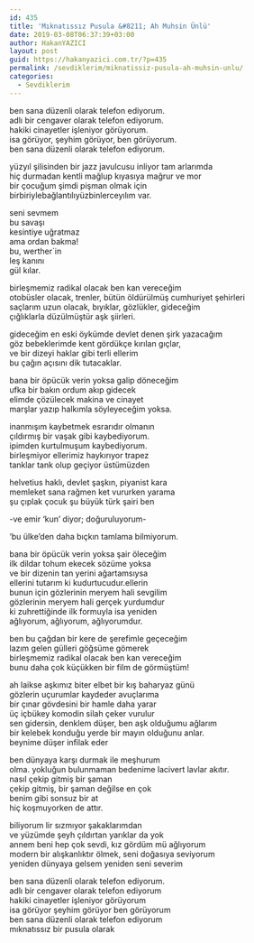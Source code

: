 ```yaml
---
id: 435
title: 'Mıknatıssız Pusula &#8211; Ah Muhsin Ünlü'
date: 2019-03-08T06:37:39+03:00
author: HakanYAZICI
layout: post
guid: https://hakanyazici.com.tr/?p=435
permalink: /sevdiklerim/miknatissiz-pusula-ah-muhsin-unlu/
categories:
  - Sevdiklerim
---
```

ben sana düzenli olarak telefon ediyorum.  
adlı bir cengaver olarak telefon ediyorum.  
hakiki cinayetler işleniyor görüyorum.  
isa görüyor, şeyhim görüyor, ben görüyorum.  
ben sana düzenli olarak telefon ediyorum.

yüzyıl şilisinden bir jazz javulcusu inliyor tam arlarımda  
hiç durmadan kentli mağlup kıyasıya mağrur ve mor  
bir çocuğum şimdi pişman olmak için  
birbiriylebağlantılıyüzbinlerceyılım var.

seni sevmem  
bu savaşı  
kesintiye uğratmaz  
ama ordan bakma!  
bu, werther\`in  
leş kanını  
gül kılar.

birleşmemiz radikal olacak ben kan vereceğim  
otobüsler olacak, trenler, bütün öldürülmüş cumhuriyet şehirleri  
saçlarım uzun olacak, bıyıklar, gözlükler, gideceğim  
çığlıklarla düzülmüştür aşk şiirleri.

gideceğim en eski öykümde devlet denen şirk yazacağım  
göz bebeklerimde kent gördükçe kırılan gıçlar,  
ve bir dizeyi haklar gibi terli ellerim  
bu çağın açısını dik tutacaklar.

bana bir öpücük verin yoksa galip döneceğim  
ufka bir bakın ordum akıp gidecek  
elimde çözülecek makina ve cinayet  
marşlar yazıp halkımla söyleyeceğim yoksa.

inanmışım kaybetmek esrarıdır olmanın  
çıldırmış bir vaşak gibi kaybediyorum.  
ipimden kurtulmuşum kaybediyorum.  
birleşmiyor ellerimiz haykırıyor trapez  
tanklar tank olup geçiyor üstümüzden

helvetius haklı, devlet şaşkın, piyanist kara  
memleket sana rağmen ket vururken yarama  
şu çıplak çocuk şu büyük türk şairi ben

-ve emir &#8216;kun&#8217; diyor; doğuruluyorum-

&#8216;bu ülke&#8217;den daha bıçkın tamlama bilmiyorum.

bana bir öpücük verin yoksa şair öleceğim  
ilk dildar tohum ekecek sözüme yoksa  
ve bir dizenin tan yerini ağartamsıysa  
ellerini tutarım ki kudurtucudur.ellerin  
bunun için gözlerinin meryem hali sevgilim  
gözlerinin meryem hali gerçek yurdumdur  
ki zuhrettiğinde ilk formuyla isa yeniden  
ağlıyorum, ağlıyorum, ağlıyorumdur.

ben bu çağdan bir kere de şerefimle geçeceğim  
lazım gelen gülleri göğsüme gömerek  
birleşmemiz radikal olacak ben kan vereceğim  
bunu daha çok küçükken bir film de görmüştüm!

ah laikse aşkımız biter elbet bir kış baharyaz günü  
gözlerin uçurumlar kaydeder avuçlarıma  
bir çınar gövdesini bir hamle daha yarar  
üç içbükey komodin silah çeker vurulur  
sen gidersin, denklem düşer, ben aşk olduğumu ağlarım  
bir kelebek konduğu yerde bir mayın olduğunu anlar.  
beynime düşer infilak eder

ben dünyaya karşı durmak ile meşhurum  
olma. yokluğun bulunmaman bedenime lacivert lavlar akıtır.  
nasıl çekip gitmiş bir şaman  
çekip gitmiş, bir şaman değilse en çok  
benim gibi sonsuz bir at  
hiç koşmuyorken de attır.

biliyorum lir sızmıyor şakaklarımdan  
ve yüzümde şeyh çıldırtan yarıklar da yok  
annem beni hep çok sevdi, kız gördüm mü ağlıyorum  
modern bir alışkanlıktır ölmek, seni doğasıya seviyorum  
yeniden dünyaya gelsem yeniden seni severim

ben sana düzenli olarak telefon ediyorum.  
adlı bir cengaver olarak telefon ediyorum  
hakiki cinayetler işleniyor görüyorum  
isa görüyor şeyhim görüyor ben görüyorum  
ben sana düzenli olarak telefon ediyorum  
mıknatıssız bir pusula olarak